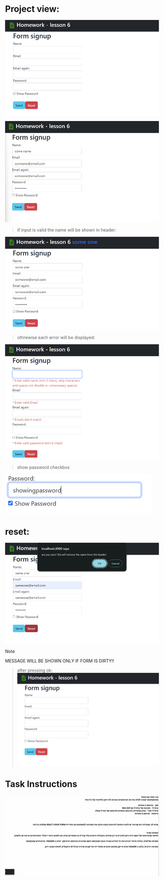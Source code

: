 # Project view:

![alt text](images-readme/image.png)

![alt text](images-readme/image-3.png)

> if input is valid the name will be shown in header:

![alt text](images-readme/image-2.png)

> othrewise each error will be displayed:

![alt text](images-readme/image-4.png)

> show password checkbox

![alt text](images-readme/image-5.png)

# reset:

![alt text](images-readme/image-6.png)

> [!NOTE]
> MESSAGE WILL BE SHOWN ONLY IF FORM IS DIRTY!!

> after pressing ok:
> ![alt text](images-readme/image-7.png)

# Task Instructions

![alt text](images-readme/image-1.png)
